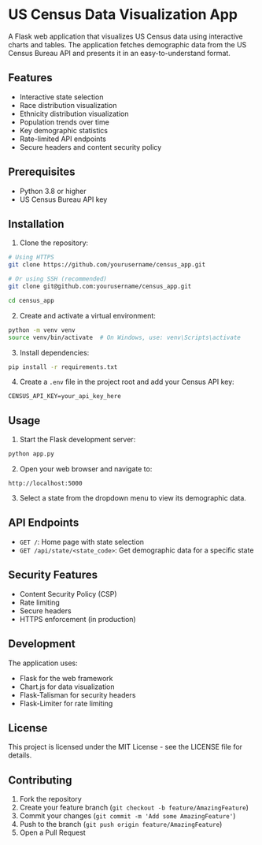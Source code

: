 # US Census Data Visualization App

A Flask web application that visualizes US Census data using interactive charts and tables. The application fetches demographic data from the US Census Bureau API and presents it in an easy-to-understand format.

## Features

- Interactive state selection
- Race distribution visualization
- Ethnicity distribution visualization
- Population trends over time
- Key demographic statistics
- Rate-limited API endpoints
- Secure headers and content security policy

## Prerequisites

- Python 3.8 or higher
- US Census Bureau API key

## Installation

1. Clone the repository:
```bash
# Using HTTPS
git clone https://github.com/yourusername/census_app.git

# Or using SSH (recommended)
git clone git@github.com:yourusername/census_app.git

cd census_app
```

2. Create and activate a virtual environment:
```bash
python -m venv venv
source venv/bin/activate  # On Windows, use: venv\Scripts\activate
```

3. Install dependencies:
```bash
pip install -r requirements.txt
```

4. Create a `.env` file in the project root and add your Census API key:
```
CENSUS_API_KEY=your_api_key_here
```

## Usage

1. Start the Flask development server:
```bash
python app.py
```

2. Open your web browser and navigate to:
```
http://localhost:5000
```

3. Select a state from the dropdown menu to view its demographic data.

## API Endpoints

- `GET /`: Home page with state selection
- `GET /api/state/<state_code>`: Get demographic data for a specific state

## Security Features

- Content Security Policy (CSP)
- Rate limiting
- Secure headers
- HTTPS enforcement (in production)

## Development

The application uses:
- Flask for the web framework
- Chart.js for data visualization
- Flask-Talisman for security headers
- Flask-Limiter for rate limiting

## License

This project is licensed under the MIT License - see the LICENSE file for details.

## Contributing

1. Fork the repository
2. Create your feature branch (`git checkout -b feature/AmazingFeature`)
3. Commit your changes (`git commit -m 'Add some AmazingFeature'`)
4. Push to the branch (`git push origin feature/AmazingFeature`)
5. Open a Pull Request 